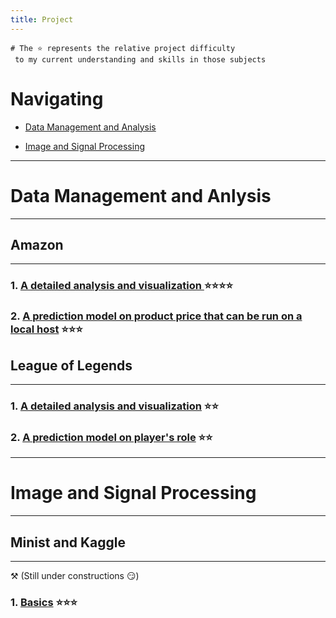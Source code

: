 ```yaml
---
title: Project
---
```


```
# The ⭐ represents the relative project difficulty 
 to my current understanding and skills in those subjects
```
# Navigating
- [Data Management and Analysis](#data-management-and-anlysis)

- [Image and Signal Processing](#image-and-signal-processing)

---
# Data Management and Anlysis
---
## Amazon 
---
### 1. [A detailed analysis and visualization ](https://github.com/asdacdsfca/Amazon_Analysis/blob/main/Amazon%20Product%20Visualization%20and%20Documents%20Analysis.html) ⭐⭐⭐⭐

### 2. [A prediction model on product price that can be run on a local host](https://github.com/asdacdsfca/Amazon_Model) ⭐⭐⭐


## League of Legends
---
### 1. [A detailed analysis and visualization](https://asdacdsfca.github.io/LOL_Esports_Analysis/) ⭐⭐

### 2. [A prediction model on player's role](https://github.com/asdacdsfca/LoL_Model) ⭐⭐


---
# Image and Signal Processing
---
## Minist and Kaggle
---
⚒️ (Still under constructions 😏)
### 1. [Basics](https://github.com/asdacdsfca/Pytorch_Prac) ⭐⭐⭐